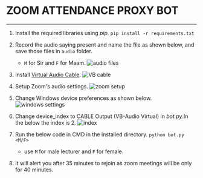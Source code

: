 # ZOOM ATTENDANCE PROXY BOT
***
1. Install the required libraries using _pip_.
    `pip install -r requirements.txt`

2. Record the audio saying present and name the file as shown below, and save those files in `audio` folder.
	- `M` for Sir and `F` for Maam.
	![audio files]("resources/folder.jpg")

3. Install [Virtual Audio Cable](https://download.vb-audio.com/Download_CABLE/VBCABLE_Driver_Pack43.zip).
	![VB cable]("resources/virtual_audio_cable.jpg")

4. Setup Zoom's audio settings.
	![zoom setup]("resources/zoom.jpg")

5. Change Windows device preferences as shown below.
	![windows settings]("resources/windows_settings.jpg")

6. Change device_index to CABLE Output (VB-Audio Virtual) in *bot.py*.In the below the index is 2.
	![index]("resources/index.jpg")

7. Run the below code in CMD in the installed directory.
	`python bot.py <M/F>`
	- use `M` for male lecturer and `F` for female.

8. It will alert you after 35 minutes to rejoin as zoom meetings will be only for 40 minutes.